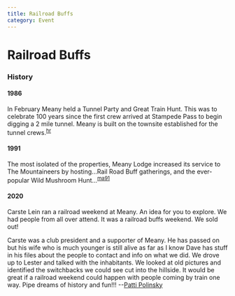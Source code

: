 ```yaml
---
title: Railroad Buffs
category: Event
---
```

# Railroad Buffs
### History

#### 1986

In February Meany held a Tunnel Party and Great Train Hunt. This was to celebrate 100 years since the first crew arrived at Stampede Pass to begin digging a 2 mile tunnel. Meany is built on the townsite established for the tunnel crews.<sup>[hr][]</sup>

#### 1991

The most isolated of the properties, Meany Lodge increased its service to The Mountaineers by hosting...Rail Road Buff gatherings, and the ever-popular Wild Mushroom Hunt...<sup>[ma91][]</sup>

#### 2020

Carste Lein ran a railroad weekend at Meany. An idea for you to explore. We had people from all over attend. It was a railroad buffs weekend. We sold out!

Carste was a club president and a supporter of Meany. He has passed on but his wife who is much younger is still alive as far as I know Dave has stuff in his files about the people to contact and info on what we did. We drove up to Lester and talked with the inhabitants. We looked at old pictures and identified the switchbacks we could see cut into the hillside. It would be great if a railroad weekend could happen with people coming by train one way. Pipe dreams of history and fun!!! --[Patti Polinsky](Patti-Polinsky)


[hr]: History-Reports "Meany History Reports, by Idona Kellogg"
[ma91]: Mountaineer-Annual#1991
